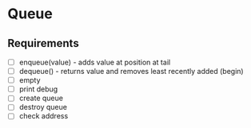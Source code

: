 # Queue

## Requirements

- [ ] enqueue(value) - adds value at position at tail
- [ ] dequeue() - returns value and removes least recently added (begin)
- [ ] empty
- [ ] print debug
- [ ] create queue
- [ ] destroy queue
- [ ] check address
